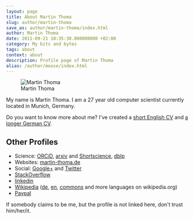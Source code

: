 ```yaml
---
layout: page
title: About Martin Thoma
slug: author/martin-thoma
save_as: author/martin-thoma/index.html
author: Martin Thoma
date: 2011-09-21 18:35:30.000000000 +02:00
category: My bits and bytes
tags: about
context: about
description: Profile page of Martin Thoma
alias: /author/moose/index.html
---
```

<div class="vcard">
<figure class="wp-caption alignright">
    <img src="../../images/2017/02/Martin_Thoma_web_thumb.jpg" alt="Martin Thoma" style="max-width:134px;max-height:200px;" class="size-full photo">
    <figcaption class="text-center">Martin Thoma</figcaption>
</figure>

<p>My name is <span class="fn">Martin Thoma</span>. I am a <time class="dt-bday" datetime="1990-04-28">27 year</time> old computer scientist currently located in <span class="locality">Munich, Germany</span>.</p>

<p>Do you want to know more about me? I've created a <a href="../../pdf/cv-curriculum-vitae.pdf">short English CV</a> and <a href="http://www.martin-thoma.de/about.htm" rel="me">a longer German CV</a>.</p>


<h2>Other Profiles</h2>
<ul>
    <li>Science: <a href="http://orcid.org/0000-0002-6517-1690" rel="me">ORCiD</a>, <a href="http://arxiv.org/a/thoma_m_1.html" rel="me">arxiv</a> and <a href="http://www.shortscience.org/user?name=MartinThoma">Shortscience</a>, <a href="http://dblp.uni-trier.de/pers/hd/t/Thoma_0001:Martin">dblp</a></li>
    <li>Websites: <a href="http://www.martin-thoma.de/">martin-thoma.de</a></li>
    <li>Social: <a href="https://plus.google.com/+MartinThoma/about" rel="me">Google+</a> and <a href="https://twitter.com/#!/themoosemind" rel="me">Twitter</a></li>
    <li><a href="https://careers.stackoverflow.com/thoma" rel="me">StackOverflow</a></li>
    <li><a href="https://www.linkedin.com/in/themoosemind" rel="me">linkedin</a></li>
    <li><a href="https://de.wikipedia.org/wiki/Benutzer:MartinThoma">Wikipedia</a> (<a href="https://de.wikipedia.org/wiki/Benutzer:MartinThoma/Visualisierungen">de</a>, <a href="https://en.wikipedia.org/wiki/User:MartinThoma">en</a>, <a href="https://commons.wikimedia.org/wiki/User:MartinThoma">commons</a> and more languages on wikipedia.org)</li>
    <li><a href="http://paypal.me/martinthoma">Paypal</a></li>
</ul>

If somebody claims to be me, but the profile is not linked here, don't trust him/her/it.

</div>